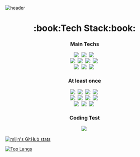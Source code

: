 ![header](https://capsule-render.vercel.app/api?type=waving&color=gradient&height=300&section=header&text=MIJIN%20NA&fontSize=80&animation=fadeIn&desc=Welcome%20To%20github&descAlign=61)

<h1 align="center" font-weight="bold"> :book:Tech Stack:book:</h1>
<h3 align="center">Main Techs</h3>
<p align="center">
<img src="https://img.shields.io/badge/JavaScript-F7DF1E?style=flat-square&logo=JavaScript&logoColor=white">&nbsp
<img src="https://img.shields.io/badge/react-61DAFB?style=flat-square&logo=react&logoColor=white">&nbsp
<img src="https://img.shields.io/badge/html-E34F26?style=flat-square&logo=html5&logoColor=white">&nbsp
<br>
<img src="https://img.shields.io/badge/css-1572B6?style=flat-square&logo=css3&logoColor=white">&nbsp
<img src="https://img.shields.io/badge/Sass-CC6699?style=flat-square&logo=sass3&logoColor=white">&nbsp
<img src="https://img.shields.io/badge/github-181717?style=flat-square&logo=github&logoColor=white">&nbsp
<img src="https://img.shields.io/badge/Notion-000000?style=flat-square&logo=Notion&logoColor=white">&nbsp
 <br>
 <img src="https://img.shields.io/badge/Typescript-3178C6?style=flat-square&logo=TypeScript&logoColor=white">&nbsp
 <img src="https://img.shields.io/badge/Swagger-85EA2D?style=flat-square&logo=Swagger&logoColor=white">&nbsp
 <img src="https://img.shields.io/badge/Axios-5A29E4?style=flat-square&logo=Axios&logoColor=white">&nbsp
</p>

<h3 align="center">At least once</h3>
<p align="center">
<img src="https://img.shields.io/badge/mysql-4479A1?style=flat-square&logo=mysql&logoColor=white">&nbsp
<img src="https://img.shields.io/badge/Python-3766AB?style=flat-square&logo=Python&logoColor=white">&nbsp 
 <img src="https://img.shields.io/badge/Node.js-339933?style=flat-square&logo=Node.js&logoColor=white"/>&nbsp
  <img src="https://img.shields.io/badge/C-A8B9CC?style=flat-square&logo=C&logoColor=white">&nbsp
 <br/>
  <img src="https://img.shields.io/badge/C++-00599C?style=flat-square&logo=C%2B%2B&logoColor=white">&nbsp
  <img src="https://img.shields.io/badge/Linux-FCC624?style=flat-square&logo=Linux&logoColor=white">&nbsp
  <img src="https://img.shields.io/badge/Spring-6DB33F?style=flat-square&logo=Spring&logoColor=white">&nbsp
  <img src="https://img.shields.io/badge/Spring Boot-6DB33F?style=flat-square&logo=SpringBoot&logoColor=white">&nbsp
  <br/>
  <img src="https://img.shields.io/badge/Apache Kafka-231F20?style=flat-square&logo=ApacheKafka&logoColor=white">&nbsp
  <img src="https://img.shields.io/badge/Docker-2496ED?style=flat-square&logo=Docker&logoColor=white">&nbsp
  <img src="https://img.shields.io/badge/Apache Kafka-231F20?style=flat-square&logo=ApacheKafka&logoColor=white">&nbsp

</p>
<h3 align="center">Coding Test</h3>
<p align="center">
 <img src="https://img.shields.io/badge/Python-3766AB?style=flat-square&logo=Python&logoColor=white">&nbsp 
</p>


[![mijin's GitHub stats](https://github-readme-stats.vercel.app/api?username=nanajin&show_icons=true&theme=aura)](https://github.com/anuraghazra/github-readme-stats)

[![Top Langs](https://github-readme-stats.vercel.app/api/top-langs/?username=nanajin&layout=compact)](https://github.com/anuraghazra/github-readme-stats)


